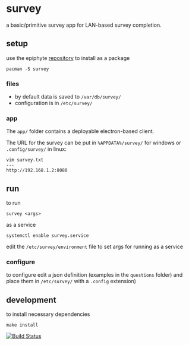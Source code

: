 survey
===

a basic/primitive survey app for LAN-based survey completion.

## setup

use the epiphyte [repository](https://github.com/epiphyte/repository) to install as a package

```
pacman -S survey
```

### files

* by default data is saved to `/var/db/survey/`
* configuration is in `/etc/survey/`

### app

The `app/` folder contains a deployable electron-based client.

The URL for the survey can be put in `%APPDATA%/survey/` for windows or `.config/survey/` in linux:
```
vim survey.txt
---
http://192.168.1.2:8080
```

## run

to run
```
survey <args>
```

as a service
```
systemctl enable survey.service
```

edit the `/etc/survey/environment` file to set args for running as a service

### configure

to configure edit a json definition (examples in the `questions` folder) and place them in `/etc/survey/` with a `.config` extension)

## development

to install necessary dependencies

```
make install
```

[![Build Status](https://travis-ci.org/epiphyte/survey.svg?branch=master)](https://travis-ci.org/epiphyte/survey)
